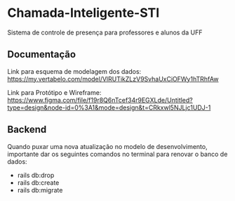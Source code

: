 # Chamada-Inteligente-STI
Sistema de controle de presença para professores e alunos da UFF

## Documentação
Link para esquema de modelagem dos dados: https://my.vertabelo.com/model/VlRUTikZLzV9SvhaUxCiOFWy1hTRhfAw

Link para Protótipo e Wireframe: https://www.figma.com/file/f19r8Q6nTcef34r9EGXLde/Untitled?type=design&node-id=0%3A1&mode=design&t=CRkxwl5NJLjc1UDJ-1

## Backend
Quando puxar uma nova atualização no modelo de desenvolvimento, importante dar os seguintes comandos no terminal para renovar o banco de dados:
  - rails db:drop
  - rails db:create
  - rails db:migrate
